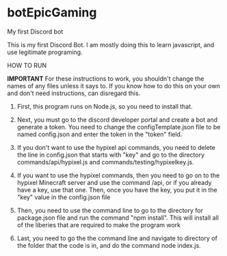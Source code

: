 # botEpicGaming
My first Discord bot

This is my first Discord Bot. I am mostly doing this to learn javascript, and use legitimate programing.

HOW TO RUN

**IMPORTANT**
For these instructions to work, you shouldn't change the names of any files unless it says to. If you know how to do this on your own and don't need instructions,
can disregard this.

1. First, this program runs on Node.js, so you need to install that.

2. Next, you must go to the discord developer portal and create a bot and generate a token. You need to change the configTemplate.json file to be named config.json
and enter the token in the "token" field.

3. If you don't want to use the hypixel api commands, you need to delete the line in config.json that starts with "key" and go to the directory
commands/api/hypixel.js and commands/testing/hypixelkey.js.

4. If you want to use the hypixel commands, then you need to go on to the hypixel Minecraft server and use the command /api, or if you already have a key, use that
one. Then, once you have the key, you put it in the "key" value in the config.json file

5. Then, you need to use the command line to go to the directory for package.json file and run the command "npm install". This will install all of the liberies that
are required to make the program work

6. Last, you need to go the the command line and navigate to directory of the folder that the code is in, and do the command node index.js.
